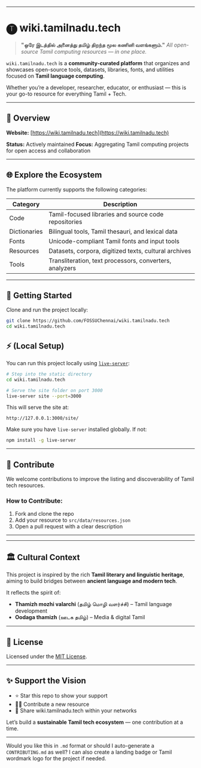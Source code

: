 
---

# 🅣 wiki.tamilnadu.tech

> **"ஒரே இடத்தில் அனைத்து தமிழ் திறந்த மூல கணினி வளங்களும்."**
> *All open-source Tamil computing resources — in one place.*

`wiki.tamilnadu.tech` is a **community-curated platform** that organizes and showcases open-source tools, datasets, libraries, fonts, and utilities focused on **Tamil language computing**.

Whether you’re a developer, researcher, educator, or enthusiast — this is your go-to resource for everything Tamil + Tech.

---

## 🧭 Overview

**Website:** [https://wiki.tamilnadu.tech](https://wiki.tamilnadu.tech)

**Status:** Actively maintained
**Focus:** Aggregating Tamil computing projects for open access and collaboration

---

## 🌐 Explore the Ecosystem

The platform currently supports the following categories:

| Category      | Description                                               |
| ------------- | --------------------------------------------------------- |
| Code          | Tamil-focused libraries and source code repositories      |
| Dictionaries  | Bilingual tools, Tamil thesauri, and lexical data         |
| Fonts         | Unicode-compliant Tamil fonts and input tools             |
| Resources     | Datasets, corpora, digitized texts, cultural archives     |
| Tools         | Transliteration, text processors, converters, analyzers  |
---

## 🚀 Getting Started

Clone and run the project locally:

```bash
git clone https://github.com/FOSSUChennai/wiki.tamilnadu.tech
cd wiki.tamilnadu.tech
```

## ⚡ (Local Setup)

You can run this project locally using [`live-server`](https://www.npmjs.com/package/live-server):

```bash
# Step into the static directory
cd wiki.tamilnadu.tech

# Serve the site folder on port 3000
live-server site --port=3000
````

This will serve the site at:

```
http://127.0.0.1:3000/site/
```

Make sure you have `live-server` installed globally. If not:

```bash
npm install -g live-server
```


---

## 🤝 Contribute

We welcome contributions to improve the listing and discoverability of Tamil tech resources.

### How to Contribute:

1. Fork and clone the repo
2. Add your resource to `src/data/resources.json`
3. Open a pull request with a clear description


---
---

## 🏛 Cultural Context

This project is inspired by the rich **Tamil literary and linguistic heritage**, aiming to build bridges between **ancient language and modern tech**.

It reflects the spirit of:

* **Thamizh mozhi valarchi** (தமிழ் மொழி வளர்ச்சி) – Tamil language development
* **Oodaga thamizh** (ஊடக தமிழ்) – Media & digital Tamil

---

## 📜 License

Licensed under the [MIT License](LICENSE).

---

## ✨ Support the Vision

* ⭐ Star this repo to show your support
* 🧑‍💻 Contribute a new resource
* 📢 Share wiki.tamilnadu.tech within your networks

Let’s build a **sustainable Tamil tech ecosystem** — one contribution at a time.

---

Would you like this in `.md` format or should I auto-generate a `CONTRIBUTING.md` as well? I can also create a landing badge or Tamil wordmark logo for the project if needed.
